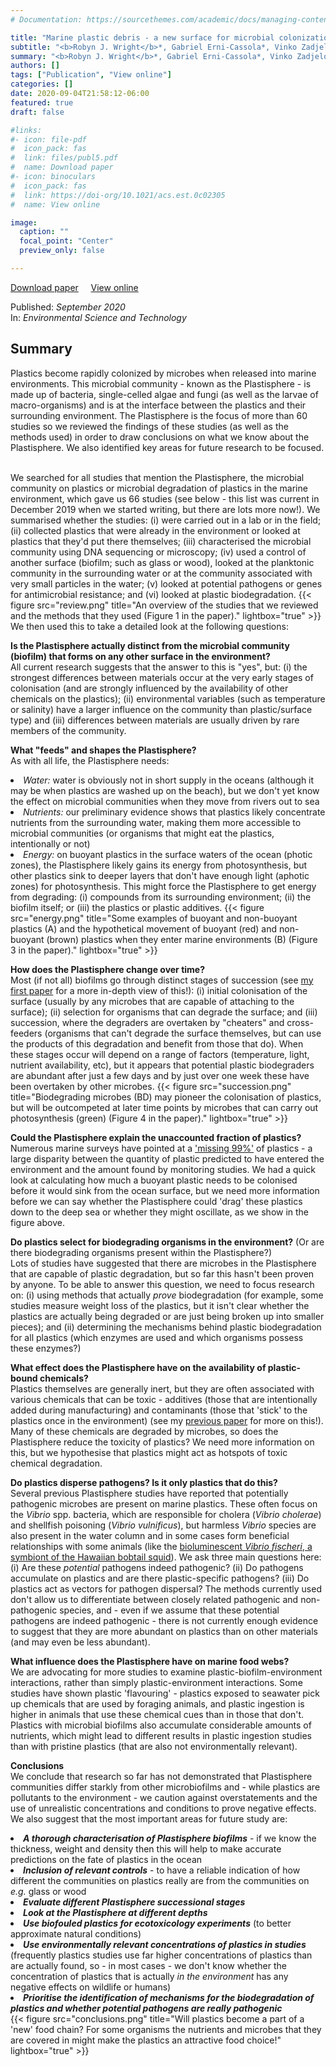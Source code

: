 ```yaml
---
# Documentation: https://sourcethemes.com/academic/docs/managing-content/

title: "Marine plastic debris - a new surface for microbial colonization"
subtitle: "<b>Robyn J. Wright</b>*, Gabriel Erni-Cassola*, Vinko Zadjelovic, Mira Latva and Joseph A. Christie-Oleza<br/>* <I>denotes equal contribution</I>"
summary: "<b>Robyn J. Wright</b>*, Gabriel Erni-Cassola*, Vinko Zadjelovic, Mira Latva and Joseph A. Christie-Oleza (2020) <I>Environmental Science and Technology</I>"
authors: []
tags: ["Publication", "View online"]
categories: []
date: 2020-09-04T21:58:12-06:00
featured: true
draft: false

#links: 
#- icon: file-pdf
#  icon_pack: fas
#  link: files/publ5.pdf
#  name: Download paper
#- icon: binoculars
#  icon_pack: fas
#  link: https://doi-org/10.1021/acs.est.0c02305
#  name: View online

image:
  caption: ""
  focal_point: "Center"
  preview_only: false

---
```

<i class="fas fa-file-pdf"></i>[Download paper](files/publ5.pdf)&nbsp;&nbsp;&nbsp;&nbsp;
<i class="fas fa-binoculars"></i> [View online](https://doi.org/10.1021/acs.est.0c02305)&nbsp;&nbsp;&nbsp;&nbsp;


Published: _September 2020_
</br>
In: _Environmental Science and Technology_

<h2>Summary</h2>
Plastics become rapidly colonized by microbes when released into marine environments. This microbial community - known as the Plastisphere - is made up of bacteria, single-celled algae and fungi (as well as the larvae of macro-organisms) and is at the interface between the plastics and their surrounding environment. The Plastisphere is the focus of more than 60 studies so we reviewed the findings of these studies (as well as the methods used) in order to draw conclusions on what we know about the Plastisphere. We also identified key areas for future research to be focused.</br></br>

We searched for all studies that mention the Plastisphere, the microbial community on plastics or microbial degradation of plastics in the marine environment, which gave us 66 studies (see below - this list was current in December 2019 when we started writing, but there are lots more now!). We summarised whether the studies: (i) were carried out in a lab or in the field; (ii) collected plastics that were already in the environment or looked at plastics that they'd put there themselves; (iii) characterised the microbial community using DNA sequencing or microscopy; (iv) used a control of another surface (biofilm; such as glass or wood), looked at the planktonic community in the surrounding water or at the community associated with very small particles in the water; (v) looked at potential pathogens or genes for antimicrobial resistance; and (vi) looked at plastic biodegradation.
{{< figure src="review.png" title="An overview of the studies that we reviewed and the methods that they used (Figure 1 in the paper)." lightbox="true" >}}
We then used this to take a detailed look at the following questions:</br>

<b>Is the Plastisphere actually distinct from the microbial community (biofilm) that forms on any other surface in the environment?</b></br>
All current research suggests that the answer to this is "yes", but: (i) the strongest differences between materials occur at the very early stages of colonisation (and are strongly influenced by the availability of other chemicals on the plastics); (ii) environmental variables (such as temperature or salinity) have a larger influence on the community than plastic/surface type) and (iii) differences between materials are usually driven by rare members of the community. </br>

<b>What "feeds" and shapes the Plastisphere?</b></br>
As with all life, the Plastisphere needs: 
<li><I>Water:</I> water is obviously not in short supply in the oceans (although it may be when plastics are washed up on the beach), but we don't yet know the effect on microbial communities when they move from rivers out to sea</li>
<li><I>Nutrients:</I> our preliminary evidence shows that plastics likely concentrate nutrients from the surrounding water, making them more accessible to microbial communities (or organisms that might eat the plastics, intentionally or not)</li>
<li><I>Energy:</I> on buoyant plastics in the surface waters of the ocean (photic zones), the Plastisphere likely gains its energy from photosynthesis, but other plastics sink to deeper layers that don't have enough light (aphotic zones) for photosynthesis. This might force the Plastisphere to get energy from degrading: (i) compounds from its surrounding environment; (ii) the biofilm itself; or (iii) the plastics or plastic additives. 
{{< figure src="energy.png" title="Some examples of buoyant and non-buoyant plastics (A) and the hypothetical movement of buoyant (red) and non-buoyant (brown) plastics when they enter marine environments (B) (Figure 3 in the paper)." lightbox="true" >}}

<b>How does the Plastisphere change over time?</b></br>
Most (if not all) biofilms go through distinct stages of succession (see [my first paper](https://r-wright-1.github.io/post/publ1_chi_selec/) for a more in-depth view of this!): (i) initial colonisation of the surface (usually by any microbes that are capable of attaching to the surface); (ii) selection for organisms that can degrade the surface; and (iii) succession, where the degraders are overtaken by "cheaters" and cross-feeders (organisms that can't degrade the surface themselves, but can use the products of this degradation and benefit from those that do). When these stages occur will depend on a range of factors (temperature, light, nutrient availability, etc), but it appears that potential plastic biodegraders are abundant after just a few days and by just over one week these have been overtaken by other microbes.
{{< figure src="succession.png" title="Biodegrading microbes (BD) may pioneer the colonisation of plastics, but will be outcompeted at later time points by microbes that can carry out photosynthesis (green) (Figure 4 in the paper)." lightbox="true" >}}

<b>Could the Plastisphere explain the unaccounted fraction of plastics?</b></br>
Numerous marine surveys have pointed at a ['missing 99%'](https://www.sciencemag.org/news/2020/01/ninety-nine-percent-ocean-plastic-has-gone-missing#:~:text=Every%20year%2C%20we%20dump%208,the%20Great%20Pacific%20Garbage%20Patch.) of plastics - a large disparity between the quantity of plastic predicted to have entered the environment and the amount found by monitoring studies. We had a quick look at calculating how much a buoyant plastic needs to be colonised before it would sink from the ocean surface, but we need more information before we can say whether the Plastisphere could 'drag' these plastics down to the deep sea or whether they might oscillate, as we show in the figure above.</br>

<b>Do plastics select for biodegrading organisms in the environment?</b> (Or are there biodegrading organisms present within the Plastisphere?)</br>
Lots of studies have suggested that there are microbes in the Plastisphere that are capable of plastic degradation, but so far this hasn't been proven by anyone. To be able to answer this question, we need to focus research on: (i) using methods that actually *prove* biodegradation (for example, some studies measure weight loss of the plastics, but it isn't clear whether the plastics are actually being degraded or are just being broken up into smaller pieces); and (ii) determining the mechanisms behind plastic biodegradation for all plastics (which enzymes are used and which organisms possess these enzymes?)</br>

<b>What effect does the Plastisphere have on the availability of plastic-bound chemicals?</b></br>
Plastics themselves are generally inert, but they are often associated with various chemicals that can be toxic - additives (those that are intentionally added during manufacturing) and contaminants (those that 'stick' to the plastics once in the environment) (see my [previous paper](https://r-wright-1.github.io/post/publ3_plasticizer/) for more on this!). Many of these chemicals are degraded by microbes, so does the Plastisphere reduce the toxicity of plastics? We need more information on this, but we hypothesise that plastics might act as hotspots of toxic chemical degradation.</br>

<b>Do plastics disperse pathogens? Is it only plastics that do this?</b></br>
Several previous Plastisphere studies have reported that potentially pathogenic microbes are present on marine plastics. These often focus on the *Vibrio* spp. bacteria, which are responsible for cholera (*Vibrio cholerae*) and shellfish poisoning (*Vibrio vulnificus*), but harmless *Vibrio* species are also present in the water column and in some cases form beneficial relationships with some animals (like the [bioluminescent *Vibrio fischeri*, a symbiont of the Hawaiian bobtail squid](https://en.wikipedia.org/wiki/Aliivibrio_fischeri)). We ask three main questions here: (i) Are these *potential* pathogens indeed pathogenic? (ii) Do pathogens accumulate on plastics and are there plastic-specific pathogens? (iii) Do plastics act as vectors for pathogen dispersal? The methods currently used don't allow us to differentiate between closely related pathogenic and non-pathogenic species, and - even if we assume that these potential pathogens are indeed pathogenic - there is not currently enough evidence to suggest that they are more abundant on plastics than on other materials (and may even be less abundant).</br>

<b>What influence does the Plastisphere have on marine food webs?</b></br>
We are advocating for more studies to examine plastic-biofilm-environment interactions, rather than simply plastic-environment interactions. Some studies have shown plastic 'flavouring' - plastics exposed to seawater pick up chemicals that are used by foraging animals, and plastic ingestion is higher in animals that use these chemical cues than in those that don't. Plastics with microbial biofilms also accumulate considerable amounts of nutrients, which might lead to different results in plastic ingestion studies than with pristine plastics (that are also not environmentally relevant). </br>

<b>Conclusions</b></br>
We conclude that research so far has not demonstrated that Plastisphere communities differ starkly from other microbiofilms and - while plastics are pollutants to the environment - we caution against overstatements and the use of unrealistic concentrations and conditions to prove negative effects. We also suggest that the most important areas for future study are:</br>
<li><b><I>A thorough characterisation of Plastisphere biofilms</b></I> - if we know the thickness, weight and density then this will help to make accurate predictions on the fate of plastics in the ocean</li>
<li><b><I>Inclusion of relevant controls</b></I> - to have a reliable indication of how different the communities on plastics really are from the communities on <I>e.g.</I> glass or wood</li>
<li><b><I>Evaluate different Plastisphere successional stages</b></I></li>
<li><b><I>Look at the Plastisphere at different depths</b></I></li>
<li><b><I>Use biofouled plastics for ecotoxicology experiments</b></I> (to better approximate natural conditions)</li>
<li><b><I>Use environmentally relevant concentrations of plastics in studies</b></I> (frequently plastics studies use far higher concentrations of plastics than are actually found, so - in most cases - we don't know whether the concentration of plastics that is actually <I>in the environment</I> has any negative effects on wildlife or humans)</li>
<li><b><I>Prioritise the identification of mechanisms for the biodegradation of plastics and whether potential pathogens are really pathogenic</b></I></li>
{{< figure src="conclusions.png" title="Will plastics become a part of a 'new' food chain? For some organisms the nutrients and microbes that they are covered in might make the plastics an attractive food choice!" lightbox="true" >}}


